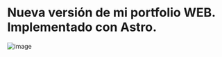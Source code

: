 # Nueva versión de mi portfolio WEB. Implementado con Astro.
![image](https://github.com/Juanchobostero/new-porfolio/assets/31110242/b64d5975-a243-4329-8480-e0d922e74d19)


